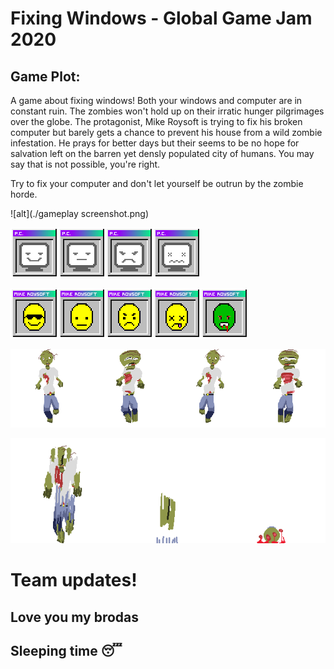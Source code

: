 # Fixing Windows - Global Game Jam 2020

## Game Plot:

A game about fixing windows! Both your windows and computer are in constant ruin. The zombies won't hold up on their irratic hunger pilgrimages over the globe. The protagonist, Mike Roysoft is trying to fix his broken computer but barely gets a chance to prevent his house from a wild zombie infestation. He prays for better days but their seems to be no hope for salvation left on the barren yet densly populated city of humans. You may say that is not possible, you're right.

Try to fix your computer and don't let yourself be outrun by the zombie horde. 

![alt](./gameplay screenshot.png)

![alt](./fixingWindows/Sprites/comp_stats.png)

![alt](./fixingWindows/Sprites/mike_stats.png)

![alt](./fixingWindows/Animations/zombierun_sprite_sheet.png)

![alt](./fixingWindows/Animations/zombiedeath_sprite_sheet.png)

# Team updates!

## Love you my brodas

## Sleeping time 😴
